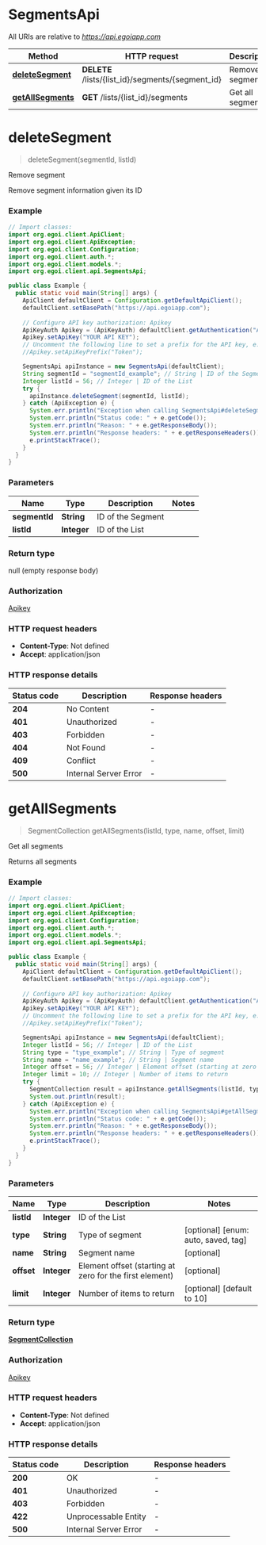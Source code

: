 # SegmentsApi

All URIs are relative to *https://api.egoiapp.com*

Method | HTTP request | Description
------------- | ------------- | -------------
[**deleteSegment**](SegmentsApi.md#deleteSegment) | **DELETE** /lists/{list_id}/segments/{segment_id} | Remove segment
[**getAllSegments**](SegmentsApi.md#getAllSegments) | **GET** /lists/{list_id}/segments | Get all segments


<a name="deleteSegment"></a>
# **deleteSegment**
> deleteSegment(segmentId, listId)

Remove segment

Remove segment information given its ID

### Example
```java
// Import classes:
import org.egoi.client.ApiClient;
import org.egoi.client.ApiException;
import org.egoi.client.Configuration;
import org.egoi.client.auth.*;
import org.egoi.client.models.*;
import org.egoi.client.api.SegmentsApi;

public class Example {
  public static void main(String[] args) {
    ApiClient defaultClient = Configuration.getDefaultApiClient();
    defaultClient.setBasePath("https://api.egoiapp.com");
    
    // Configure API key authorization: Apikey
    ApiKeyAuth Apikey = (ApiKeyAuth) defaultClient.getAuthentication("Apikey");
    Apikey.setApiKey("YOUR API KEY");
    // Uncomment the following line to set a prefix for the API key, e.g. "Token" (defaults to null)
    //Apikey.setApiKeyPrefix("Token");

    SegmentsApi apiInstance = new SegmentsApi(defaultClient);
    String segmentId = "segmentId_example"; // String | ID of the Segment
    Integer listId = 56; // Integer | ID of the List
    try {
      apiInstance.deleteSegment(segmentId, listId);
    } catch (ApiException e) {
      System.err.println("Exception when calling SegmentsApi#deleteSegment");
      System.err.println("Status code: " + e.getCode());
      System.err.println("Reason: " + e.getResponseBody());
      System.err.println("Response headers: " + e.getResponseHeaders());
      e.printStackTrace();
    }
  }
}
```

### Parameters

Name | Type | Description  | Notes
------------- | ------------- | ------------- | -------------
 **segmentId** | **String**| ID of the Segment |
 **listId** | **Integer**| ID of the List |

### Return type

null (empty response body)

### Authorization

[Apikey](../README.md#Apikey)

### HTTP request headers

 - **Content-Type**: Not defined
 - **Accept**: application/json

### HTTP response details
| Status code | Description | Response headers |
|-------------|-------------|------------------|
**204** | No Content |  -  |
**401** | Unauthorized |  -  |
**403** | Forbidden |  -  |
**404** | Not Found |  -  |
**409** | Conflict |  -  |
**500** | Internal Server Error |  -  |

<a name="getAllSegments"></a>
# **getAllSegments**
> SegmentCollection getAllSegments(listId, type, name, offset, limit)

Get all segments

Returns all segments

### Example
```java
// Import classes:
import org.egoi.client.ApiClient;
import org.egoi.client.ApiException;
import org.egoi.client.Configuration;
import org.egoi.client.auth.*;
import org.egoi.client.models.*;
import org.egoi.client.api.SegmentsApi;

public class Example {
  public static void main(String[] args) {
    ApiClient defaultClient = Configuration.getDefaultApiClient();
    defaultClient.setBasePath("https://api.egoiapp.com");
    
    // Configure API key authorization: Apikey
    ApiKeyAuth Apikey = (ApiKeyAuth) defaultClient.getAuthentication("Apikey");
    Apikey.setApiKey("YOUR API KEY");
    // Uncomment the following line to set a prefix for the API key, e.g. "Token" (defaults to null)
    //Apikey.setApiKeyPrefix("Token");

    SegmentsApi apiInstance = new SegmentsApi(defaultClient);
    Integer listId = 56; // Integer | ID of the List
    String type = "type_example"; // String | Type of segment
    String name = "name_example"; // String | Segment name
    Integer offset = 56; // Integer | Element offset (starting at zero for the first element)
    Integer limit = 10; // Integer | Number of items to return
    try {
      SegmentCollection result = apiInstance.getAllSegments(listId, type, name, offset, limit);
      System.out.println(result);
    } catch (ApiException e) {
      System.err.println("Exception when calling SegmentsApi#getAllSegments");
      System.err.println("Status code: " + e.getCode());
      System.err.println("Reason: " + e.getResponseBody());
      System.err.println("Response headers: " + e.getResponseHeaders());
      e.printStackTrace();
    }
  }
}
```

### Parameters

Name | Type | Description  | Notes
------------- | ------------- | ------------- | -------------
 **listId** | **Integer**| ID of the List |
 **type** | **String**| Type of segment | [optional] [enum: auto, saved, tag]
 **name** | **String**| Segment name | [optional]
 **offset** | **Integer**| Element offset (starting at zero for the first element) | [optional]
 **limit** | **Integer**| Number of items to return | [optional] [default to 10]

### Return type

[**SegmentCollection**](SegmentCollection.md)

### Authorization

[Apikey](../README.md#Apikey)

### HTTP request headers

 - **Content-Type**: Not defined
 - **Accept**: application/json

### HTTP response details
| Status code | Description | Response headers |
|-------------|-------------|------------------|
**200** | OK |  -  |
**401** | Unauthorized |  -  |
**403** | Forbidden |  -  |
**422** | Unprocessable Entity |  -  |
**500** | Internal Server Error |  -  |

